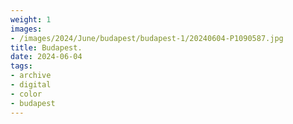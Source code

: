 ```yaml
---
weight: 1
images:
- /images/2024/June/budapest/budapest-1/20240604-P1090587.jpg
title: Budapest.
date: 2024-06-04
tags:
- archive
- digital
- color
- budapest
---
```


